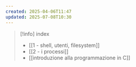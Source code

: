 ```yaml
---
created: 2025-04-06T11:47
updated: 2025-07-08T10:30
---
```

>[!info] index
>- [[1 - shell, utenti, filesystem]]
>- [[2 - i processi]]
>- [[introduzione alla programmazione in C]]